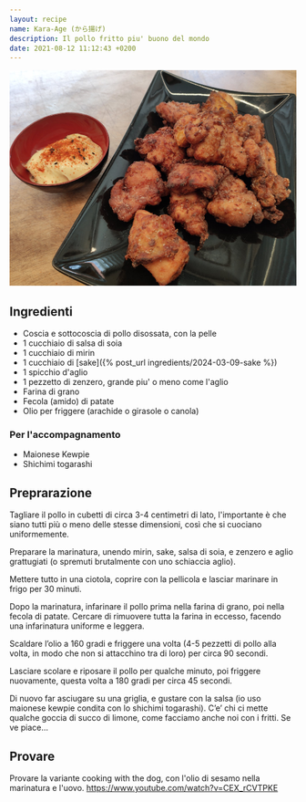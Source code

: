 ```yaml
---
layout: recipe
name: Kara-Age (から揚げ)
description: Il pollo fritto piu' buono del mondo
date: 2021-08-12 11:12:43 +0200
---
```


![Karaage](/assets/images/karaage.jpg)

## Ingredienti

- Coscia e sottocoscia di pollo disossata, con la pelle
- 1 cucchiaio di salsa di soia
- 1 cucchiaio di mirin
- 1 cucchiaio di [sake]({% post_url ingredients/2024-03-09-sake %})
- 1 spicchio d'aglio
- 1 pezzetto di zenzero, grande piu' o meno come l'aglio
- Farina di grano
- Fecola (amido) di patate
- Olio per friggere (arachide o girasole o canola)

### Per l'accompagnamento

- Maionese Kewpie
- Shichimi togarashi

## Preprarazione

Tagliare il pollo in cubetti di circa 3-4 centimetri di lato, l'importante è che siano tutti più o meno delle stesse dimensioni, così che si cuociano uniformemente.

Preparare la marinatura, unendo mirin, sake, salsa di soia, e zenzero e aglio grattugiati (o spremuti brutalmente con uno schiaccia aglio).

Mettere tutto in una ciotola, coprire con la pellicola e lasciar marinare in frigo per 30 minuti.

Dopo la marinatura, infarinare il pollo prima nella farina di grano, poi nella fecola di patate. Cercare di rimuovere tutta la farina in eccesso, facendo una infarinatura uniforme e leggera.

Scaldare l’olio a 160 gradi e friggere una volta (4-5 pezzetti di pollo alla volta, in modo che non si attacchino tra di loro) per circa 90 secondi.

Lasciare scolare e riposare il pollo per qualche minuto, poi friggere nuovamente, questa volta a 180 gradi per circa 45 secondi.

Di nuovo far asciugare su una griglia, e gustare con la salsa (io uso maionese kewpie condita con lo shichimi togarashi). C’e’ chi ci mette qualche goccia di succo di limone, come facciamo anche noi con i fritti. Se ve piace…


## Provare

Provare la variante cooking with the dog, con l'olio di sesamo nella marinatura e l'uovo.
https://www.youtube.com/watch?v=CEX_rCVTPKE
